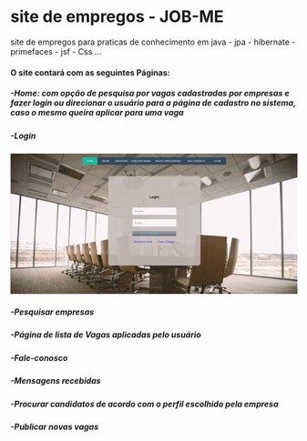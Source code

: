 # site de empregos - JOB-ME

site de empregos para praticas de conhecimento em java - jpa - hibernate - primefaces - jsf - Css ...

#### O site contará com as seguintes Páginas:
##### -Home: com opção de pesquisa por vagas cadastradas por empresas e fazer login ou direcionar o usuário para a página de cadastro no sistema, caso o mesmo queira aplicar para uma vaga
##### -Login
![gif da tela login](https://github.com/Rayane420/site-empregos/blob/master/tela_de_login.gif)
##### -Pesquisar empresas
##### -Página de lista de Vagas aplicadas pelo usuário
##### -Fale-conosco
##### -Mensagens recebidas
##### -Procurar candidatos de acordo com o perfil escolhido pela empresa
##### -Publicar novas vagas

